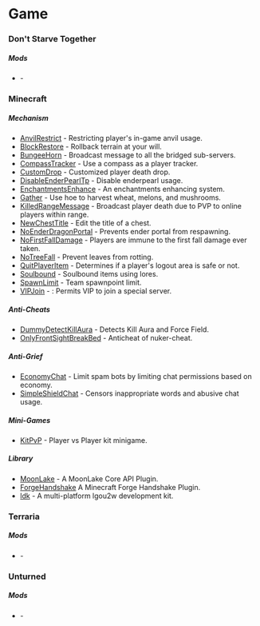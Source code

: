 # Game
### Don't Starve Together
##### Mods
- []() - 

### Minecraft
##### Mechanism
- [AnvilRestrict](https://github.com/PixelTimeNet/AnvilRestrict) - Restricting player's in-game anvil usage.
- [BlockRestore](https://github.com/PixelTimeNet/BlockRestore) - Rollback terrain at your will.
- [BungeeHorn](https://github.com/lgou2w/BungeeHorn) - Broadcast message to all the bridged sub-servers.
- [CompassTracker](https://github.com/PixelTimeNet/CompassTracker) - Use a compass as a player tracker.
- [CustomDrop](https://github.com/PixelTimeNet/CustomDrop) -  Customized player death drop.
- [DisableEnderPearlTp](https://github.com/PixelTimeNet/DisableEnderPearlTp) - Disable enderpearl usage.
- [EnchantmentsEnhance](https://github.com/PixelTimeNet/EnchantmentsEnhance) -  An enchantments enhancing system.
- [Gather](https://github.com/PixelTimeNet/MineZAddon-Gather) - Use hoe to harvest wheat, melons, and mushrooms.
- [KilledRangeMessage](https://github.com/PixelTimeNet/MineZAddon-KilledRangeMessage) - Broadcast player death due to PVP to online players within range.
- [NewChestTitle](https://github.com/PixelTimeNet/NewChestTitle) - Edit the title of a chest.
- [NoEnderDragonPortal](https://github.com/PixelTimeNet/NoEnderDragonPortal) - Prevents ender portal from respawning.
- [NoFirstFallDamage](https://github.com/PixelTimeNet/NoFirstFallDamage) - Players are immune to the first fall damage ever taken.
- [NoTreeFall](https://github.com/PixelTimeNet/MineZAddon-NoTreeFall) - Prevent leaves from rotting.
- [QuitPlayerItem](https://github.com/PixelTimeNet/MineZAddon-QuitPlayerItem) - Determines if a player's logout area is safe or not.
- [Soulbound](https://github.com/PixelTimeNet/MineZAddon-Soulbound) -  Soulbound items using lores.
- [SpawnLimit](https://github.com/PixelTimeNet/BedwarsRel-SpawnLimit) - Team spawnpoint limit.
- [VIPJoin](https://github.com/PixelTimeNet/MineZAddon-VIPJoin) - : Permits VIP to join a special server.

##### Anti-Cheats
- [DummyDetectKillAura](https://github.com/PixelTimeNet/DummyDetectKillAura) - Detects Kill Aura and Force Field.
- [OnlyFrontSightBreakBed](https://github.com/PixelTimeNet/BedwarsRel-OnlyFrontSightBreakBed) - Anticheat of nuker-cheat.

##### Anti-Grief
- [EconomyChat](https://github.com/PixelTimeNet/EconomyChat) - Limit spam bots by limiting chat permissions based on economy.
- [SimpleShieldChat](https://github.com/PixelTimeNet/SimpleShieldChat) - Censors inappropriate words and abusive chat usage. 

##### Mini-Games
- [KitPvP](https://github.com/McMoonLakeDev/KitPvP) - Player vs Player kit minigame. 

##### Library
- [MoonLake](https://github.com/PixelTimeNet/MoonLake) - A MoonLake Core API Plugin.
- [ForgeHandshake](https://github.com/McMoonLakeDev/ForgeHandshake) A Minecraft Forge Handshake Plugin.
- [ldk](https://github.com/lgou2w/ldk) - A multi-platform lgou2w development kit.

### Terraria
##### Mods
- []() - 

### Unturned
##### Mods
- []() - 

